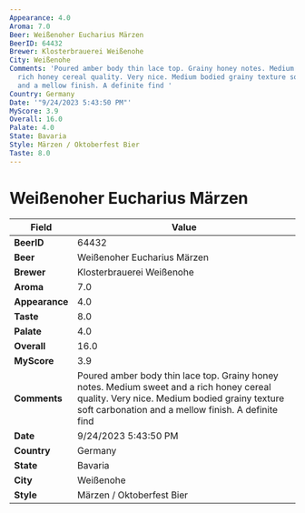 ```yaml
---
Appearance: 4.0
Aroma: 7.0
Beer: Weißenoher Eucharius Märzen
BeerID: 64432
Brewer: Klosterbrauerei Weißenohe
City: Weißenohe
Comments: 'Poured amber body thin lace top. Grainy honey notes. Medium sweet and a
  rich honey cereal quality. Very nice. Medium bodied grainy texture soft carbonation
  and a mellow finish. A definite find '
Country: Germany
Date: '"9/24/2023 5:43:50 PM"'
MyScore: 3.9
Overall: 16.0
Palate: 4.0
State: Bavaria
Style: Märzen / Oktoberfest Bier
Taste: 8.0
---
```


# Weißenoher Eucharius Märzen

| Field         | Value |
|---------------|-------|
| **BeerID** | 64432 |
| **Beer** | Weißenoher Eucharius Märzen |
| **Brewer** | Klosterbrauerei Weißenohe |
| **Aroma** | 7.0 |
| **Appearance** | 4.0 |
| **Taste** | 8.0 |
| **Palate** | 4.0 |
| **Overall** | 16.0 |
| **MyScore** | 3.9 |
| **Comments** | Poured amber body thin lace top. Grainy honey notes. Medium sweet and a rich honey cereal quality. Very nice. Medium bodied grainy texture soft carbonation and a mellow finish. A definite find  |
| **Date** | 9/24/2023 5:43:50 PM |
| **Country** | Germany |
| **State** | Bavaria |
| **City** | Weißenohe |
| **Style** | Märzen / Oktoberfest Bier |
